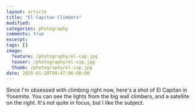 ```yaml
---
layout: article
title: "El Capitan Climbers"
modified:
categories: photography
comments: true
excerpt:
tags: []
image:
  feature: /photography/el-cap.jpg
  teaser: /photography/el-cap.jpg
  thumb: /photography/el-cap.jpg
date: 2015-01-28T08:47:06-08:00
---
```


Since I'm obsessed with climbing right now, here's a shot of El Capitan in Yosemite.  You can see the lights from the big wall climbers, and a satellite on the right.  It's not quite in focus, but I like the subject.  